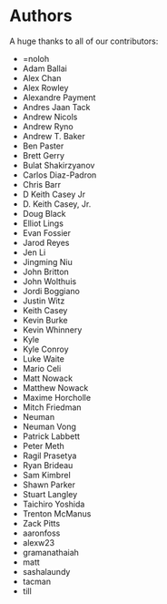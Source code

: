 Authors
=======

A huge thanks to all of our contributors:


- =noloh 
- Adam Ballai 
- Alex Chan 
- Alex Rowley 
- Alexandre Payment 
- Andres Jaan Tack 
- Andrew Nicols 
- Andrew Ryno 
- Andrew T. Baker 
- Ben Paster 
- Brett Gerry 
- Bulat Shakirzyanov 
- Carlos Diaz-Padron 
- Chris Barr 
- D Keith Casey Jr 
- D. Keith Casey, Jr. 
- Doug Black 
- Elliot Lings 
- Evan Fossier
- Jarod Reyes 
- Jen Li 
- Jingming Niu 
- John Britton 
- John Wolthuis 
- Jordi Boggiano 
- Justin Witz 
- Keith Casey 
- Kevin Burke 
- Kevin Whinnery 
- Kyle 
- Kyle Conroy 
- Luke Waite 
- Mario Celi 
- Matt Nowack 
- Matthew Nowack 
- Maxime Horcholle 
- Mitch Friedman 
- Neuman 
- Neuman Vong 
- Patrick Labbett 
- Peter Meth 
- Ragil Prasetya 
- Ryan Brideau 
- Sam Kimbrel 
- Shawn Parker 
- Stuart Langley 
- Taichiro Yoshida 
- Trenton McManus 
- Zack Pitts 
- aaronfoss 
- alexw23 
- gramanathaiah 
- matt 
- sashalaundy 
- tacman 
- till 
